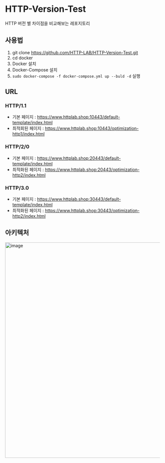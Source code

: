 # HTTP-Version-Test
HTTP 버전 별 차이점을 비교해보는 레포지토리

## 사용법
1. git clone https://github.com/HTTP-LAB/HTTP-Version-Test.git
2. cd docker
3. Docker 설치
4. Docker-Compose 설치
5. `sudo docker-compose -f docker-compose.yml up --buld -d` 실행

## URL
### HTTP/1.1
- 기본 페이지 : https://www.httplab.shop:10443/default-template/index.html
- 최적회된 페이지 : https://www.httplab.shop:10443/optimization-http1/index.html
### HTTP/2/0
- 기본 페이지 : https://www.httplab.shop:20443/default-template/index.html
- 최적화된 페이지 : https://www.httplab.shop:20443/optimization-http2/index.html
### HTTP/3.0
- 기본 페이지 : https://www.httplab.shop:30443/default-template/index.html
- 최적화된 페이지 : https://www.httplab.shop:30443/optimization-http2/index.html

## 아키텍처
<img width="700" height="700" alt="image" src="https://github.com/user-attachments/assets/dda75b7c-88c0-43c1-a0b7-e5b129ac18da" />
